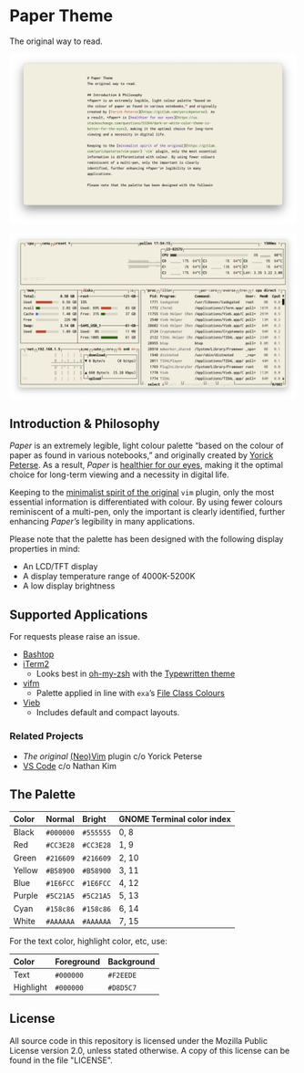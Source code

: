 # Paper Theme
The original way to read.

![vim](screenshots/vim-eg.png)

![btop](screenshots/btop-eg.png)

## Introduction & Philosophy
*Paper* is an extremely legible, light colour palette “based on the colour of paper as found in various notebooks,” and originally created by [Yorick Peterse](https://gitlab.com/yorickpeterse). As a result, *Paper* is [healthier for our eyes](https://ux.stackexchange.com/questions/53264/dark-or-white-color-theme-is-better-for-the-eyes), making it the optimal choice for long-term viewing and a necessity in digital life.

Keeping to the [minimalist spirit of the original](https://gitlab.com/yorickpeterse/vim-paper) `vim` plugin, only the most essential information is differentiated with colour. By using fewer colours reminiscent of a multi-pen, only the important is clearly identified, further enhancing *Paper’s* legibility in many applications.

Please note that the palette has been designed with the following display properties in mind:

- An LCD/TFT display
- A display temperature range of 4000K-5200K
- A low display brightness

## Supported Applications
For requests please raise an issue.

- [Bashtop](themes/bashtop)
- [iTerm2](themes/iterm)
    - Looks best in [oh-my-zsh](https://ohmyz.sh/) with the [Typewritten theme](https://github.com/reobin/typewritten)
- [vifm](themes/vifm)
    - Palette applied in line with `exa`’s [File Class Colours](https://the.exa.website/docs/colour-themes)
- [Vieb](themes/vieb)
    - Includes default and compact layouts.

### Related Projects
- *The original* [(Neo)Vim](https://gitlab.com/yorickpeterse/vim-paper) plugin c/o Yorick Peterse
- [VS Code](https://marketplace.visualstudio.com/items?itemName=18kimn.notebook-theme) c/o Nathan Kim

## The Palette

| Color   | Normal    | Bright    | GNOME Terminal color index
|:--------|:----------|:----------|:--------------------------
| Black   | `#000000` | `#555555` | 0, 8
| Red     | `#CC3E28` | `#CC3E28` | 1, 9
| Green   | `#216609` | `#216609` | 2, 10
| Yellow  | `#B58900` | `#B58900` | 3, 11
| Blue    | `#1E6FCC` | `#1E6FCC` | 4, 12
| Purple  | `#5C21A5` | `#5C21A5` | 5, 13
| Cyan    | `#158c86` | `#158c86` | 6, 14
| White   | `#AAAAAA` | `#AAAAAA` | 7, 15

For the text color, highlight color, etc, use:

| Color     | Foreground | Background
|:----------|:-----------|:------------
| Text      | `#000000`  | `#F2EEDE`
| Highlight | `#000000`  | `#D8D5C7`

## License
All source code in this repository is licensed under the Mozilla Public License version 2.0, unless stated otherwise. A copy of this license can be found in the file "LICENSE".
